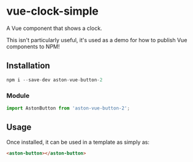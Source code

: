 # vue-clock-simple

A Vue component that shows a clock.

This isn't particularly useful, it's used as a demo for how to publish Vue components to NPM!

## Installation

```js
npm i --save-dev aston-vue-button-2
```

### Module

```js
import AstonButton from 'aston-vue-button-2';
```

## Usage

Once installed, it can be used in a template as simply as:

```html
<aston-button></aston-button>
```
